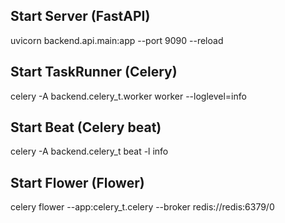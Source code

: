 


## Start Server (FastAPI)

uvicorn backend.api.main:app --port 9090 --reload

## Start TaskRunner (Celery)

celery -A backend.celery_t.worker worker --loglevel=info

## Start Beat (Celery beat)

celery -A backend.celery_t beat -l info

## Start Flower (Flower)

celery flower --app:celery_t.celery --broker redis://redis:6379/0